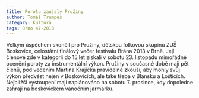 ```yaml
---
title: Porotu zaujaly Pružiny
author: Tomáš Trumpeš
category: kultura
tags: Brno 47-2013
---
```


Velkým úspěchem skončil pro Pružiny, dětskou folkovou skupinu ZUŠ Boskovice, celostátní finálový večer festivalu Brána 2013 v Brně. Její členové zde v kategorii do 15 let získali v sobotu 23. listopadu mimořádné ocenění poroty za instrumentální výkon. Pružiny v současné době mají pět členů, pod vedením Martina Krajíčka pravidelně zkouší, aby mohly svůj výkon předvést nejen v Boskovicích, ale také třeba v Blansku a Lošticích. Nejbližší vystoupení mají naplánováno na sobotu 7. prosince, kdy dopoledne zahrají na boskovickém vánočním jarmarku.